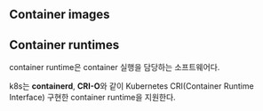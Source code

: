 
## Container images

## Container runtimes
container runtime은 container 실행을 담당하는 소프트웨어다.

k8s는 **containerd**, **CRI-O**와 같이 Kubernetes CRI(Container Runtime Interface) 구현한 container runtime을 지원한다.
